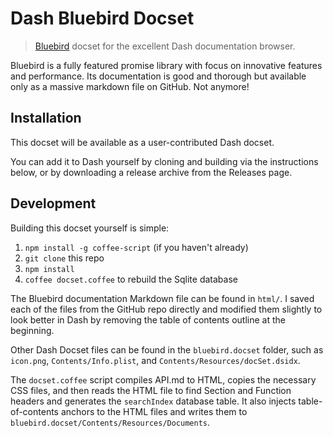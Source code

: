 # Dash Bluebird Docset

> [Bluebird](https://github.com/petkaantonov/bluebird) docset for the excellent Dash documentation browser.

Bluebird is a fully featured promise library with focus on innovative features and performance. Its documentation is good and thorough but available only as a massive markdown file on GitHub. Not anymore!

## Installation
This docset will be available as a user-contributed Dash docset.

You can add it to Dash yourself by cloning and building via the instructions below, or by downloading a release archive from the Releases page.

## Development
Building this docset yourself is simple:

1. `npm install -g coffee-script` (if you haven't already)
2. `git clone` this repo
3. `npm install`
4. `coffee docset.coffee` to rebuild the Sqlite database

The Bluebird documentation Markdown file can be found in `html/`. I saved each of the files from the GitHub repo directly and modified them slightly to look better in Dash by removing the table of contents outline at the beginning.

Other Dash Docset files can be found in the `bluebird.docset` folder, such as `icon.png`, `Contents/Info.plist`, and `Contents/Resources/docSet.dsidx`.

The `docset.coffee` script compiles API.md to HTML, copies the necessary CSS files, and then reads the HTML file to find Section and Function headers and generates the `searchIndex` database table. It also injects table-of-contents anchors to the HTML files and writes them to `bluebird.docset/Contents/Resources/Documents`.
